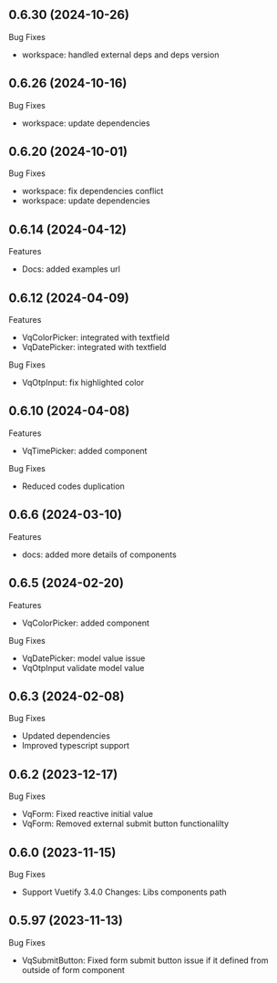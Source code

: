 ## 0.6.30 (2024-10-26)

Bug Fixes

-   workspace: handled external deps and deps version

## 0.6.26 (2024-10-16)

Bug Fixes

-   workspace: update dependencies

## 0.6.20 (2024-10-01)

Bug Fixes

-   workspace: fix dependencies conflict
-   workspace: update dependencies

## 0.6.14 (2024-04-12)

Features

-   Docs: added examples url

## 0.6.12 (2024-04-09)

Features

-   VqColorPicker: integrated with textfield
-   VqDatePicker: integrated with textfield

Bug Fixes

-   VqOtpInput: fix highlighted color

## 0.6.10 (2024-04-08)

Features

-   VqTimePicker: added component

Bug Fixes

-   Reduced codes duplication

## 0.6.6 (2024-03-10)

Features

-   docs: added more details of components

## 0.6.5 (2024-02-20)

Features

-   VqColorPicker: added component

Bug Fixes

-   VqDatePicker: model value issue
-   VqOtpInput validate model value

## 0.6.3 (2024-02-08)

Bug Fixes

-   Updated dependencies
-   Improved typescript support

## 0.6.2 (2023-12-17)

Bug Fixes

-   VqForm: Fixed reactive initial value
-   VqForm: Removed external submit button functionalilty

## 0.6.0 (2023-11-15)

Bug Fixes

-   Support Vuetify 3.4.0 Changes: Libs components path

## 0.5.97 (2023-11-13)

Bug Fixes

-   VqSubmitButton: Fixed form submit button issue if it defined from outside of form component
